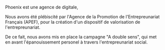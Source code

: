 Phoenix est une agence de digitale,

Nous avons été plébiscité par l'Agence de la Promotion de l'Entrepreunariat Français (APEF), pour la création d'un dispositif de valorisation de l'entrepreunariat.

De ce fait, nous avons mis en place la campagne "A double sens", qui met en avant l'épanouissement personel à travers l'entrepreunariat social.
